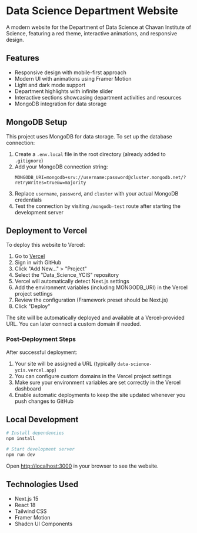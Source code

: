# Data Science Department Website

A modern website for the Department of Data Science at Chavan Institute of Science, featuring a red theme, interactive animations, and responsive design.

## Features

- Responsive design with mobile-first approach
- Modern UI with animations using Framer Motion
- Light and dark mode support
- Department highlights with infinite slider
- Interactive sections showcasing department activities and resources
- MongoDB integration for data storage

## MongoDB Setup

This project uses MongoDB for data storage. To set up the database connection:

1. Create a `.env.local` file in the root directory (already added to `.gitignore`)
2. Add your MongoDB connection string:
   ```
   MONGODB_URI=mongodb+srv://username:password@cluster.mongodb.net/?retryWrites=true&w=majority
   ```
3. Replace `username`, `password`, and `cluster` with your actual MongoDB credentials
4. Test the connection by visiting `/mongodb-test` route after starting the development server

## Deployment to Vercel

To deploy this website to Vercel:

1. Go to [Vercel](https://vercel.com)
2. Sign in with GitHub
3. Click "Add New..." > "Project"
4. Select the "Data_Science_YCIS" repository
5. Vercel will automatically detect Next.js settings
6. Add the environment variables (including MONGODB_URI) in the Vercel project settings
7. Review the configuration (Framework preset should be Next.js)
8. Click "Deploy"

The site will be automatically deployed and available at a Vercel-provided URL. You can later connect a custom domain if needed.

### Post-Deployment Steps

After successful deployment:
1. Your site will be assigned a URL (typically `data-science-ycis.vercel.app`)
2. You can configure custom domains in the Vercel project settings
3. Make sure your environment variables are set correctly in the Vercel dashboard
4. Enable automatic deployments to keep the site updated whenever you push changes to GitHub

## Local Development

```bash
# Install dependencies
npm install

# Start development server
npm run dev
```

Open [http://localhost:3000](http://localhost:3000) in your browser to see the website.

## Technologies Used

- Next.js 15
- React 18
- Tailwind CSS
- Framer Motion
- Shadcn UI Components 